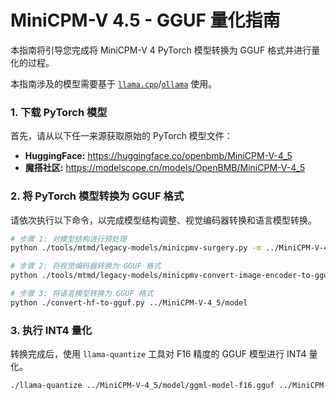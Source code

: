 # MiniCPM-V 4.5 - GGUF 量化指南

本指南将引导您完成将 MiniCPM-V 4 PyTorch 模型转换为 GGUF 格式并进行量化的过程。

本指南涉及的模型需要基于 [`llama.cpp`](../../deployment/llama.cpp/minicpm-v4_llamacpp_zh.md)/[`ollama`](../../deployment/ollama/minicpm-v4_ollama_zh.md) 使用。

### 1. 下载 PyTorch 模型

首先，请从以下任一来源获取原始的 PyTorch 模型文件：

*   **HuggingFace:** https://huggingface.co/openbmb/MiniCPM-V-4_5
*   **魔搭社区:** https://modelscope.cn/models/OpenBMB/MiniCPM-V-4_5

### 2. 将 PyTorch 模型转换为 GGUF 格式

请依次执行以下命令，以完成模型结构调整、视觉编码器转换和语言模型转换。

```bash
# 步骤 1: 对模型结构进行预处理
python ./tools/mtmd/legacy-models/minicpmv-surgery.py -m ../MiniCPM-V-4_5

# 步骤 2: 将视觉编码器转换为 GGUF 格式
python ./tools/mtmd/legacy-models/minicpmv-convert-image-encoder-to-gguf.py -m ../MiniCPM-V-4_5 --minicpmv-projector ../MiniCPM-V-4_5/minicpmv.projector --output-dir ../MiniCPM-V-4_5/ --minicpmv_version 6

# 步骤 3: 将语言模型转换为 GGUF 格式
python ./convert-hf-to-gguf.py ../MiniCPM-V-4_5/model
```

### 3. 执行 INT4 量化

转换完成后，使用 `llama-quantize` 工具对 F16 精度的 GGUF 模型进行 INT4 量化。

```bash
./llama-quantize ../MiniCPM-V-4_5/model/ggml-model-f16.gguf ../MiniCPM-V-4_5/model/ggml-model-Q4_K_M.gguf Q4_K_M
```
